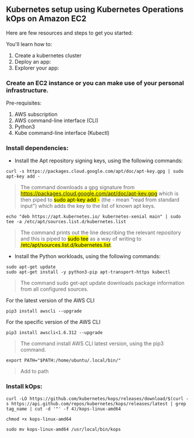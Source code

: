 ## Kubernetes setup using Kubernetes Operations kOps on Amazon EC2 ##

Here are few resources and steps to get you started:

You'll learn how to:

1. Create a kubernetes cluster
2. Deploy an app:
3. Explorer your app:

### Create an EC2 instance or you can make use of your personal infrastructure. ###

Pre-requisites:

1. AWS subscription
2. AWS command-line interface (CLI)
3. Python3
4. Kube command-line interface (Kubectl)

### Install dependencies: ###

* Install the Apt repository signing keys, using the following commands:

```
curl -s https://packages.cloud.google.com/apt/doc/apt-key.gpg | sudo apt-key add -
```
> The command downloads a gpg signature from <mark>https://packages.cloud.google.com/apt/doc/apt-key.gpg</mark> which is then piped to <mark>sudo apt-key add -</mark> (the - mean "read from standard input") which adds the key to the list of known apt keys.

```
echo "deb https://apt.kubernetes.io/ kubernetes-xenial main" | sudo tee -a /etc/apt/sources.list.d/kubernetes.list
```
> The command prints out the line describing the relevant repository and this is piped to <mark>sudo tee</mark> as a way of writing to <mark>/etc/apt/sources.list.d/kubernetes.list</mark>.

* Install the Python workloads, using the following commands:

```
sudo apt-get update
sudo apt-get install -y python3-pip apt-transport-https kubectl
```
> The command sudo get-apt update downloads package information from all configured sources.

For the latest version of the AWS CLI
```
pip3 install awscli --upgrade
```

For the specific version of the AWS CLI
```
pip3 install awscli<1.6.312 --upgrade
```
> The command install AWS CLI latest version, using the pip3 command.

```
export PATH="$PATH:/home/ubuntu/.local/bin/"
```
> Add to path

### Install kOps: ###

```
curl -LO https://github.com/kubernetes/kops/releases/download/$(curl -s https://api.github.com/repos/kubernetes/kops/releases/latest | grep tag_name | cut -d '"' -f 4)/kops-linux-amd64

chmod +x kops-linux-amd64

sudo mv kops-linux-amd64 /usr/local/bin/kops
```